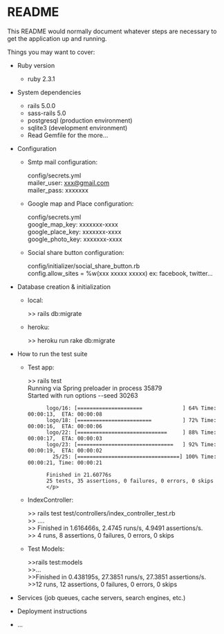 # README

This README would normally document whatever steps are necessary to get the
application up and running.

Things you may want to cover:

* Ruby version 
	* ruby 2.3.1

* System dependencies
	* rails 5.0.0
	* sass-rails 5.0
	* postgresql (production environment)
	* sqlite3 (development environment)
	* Read Gemfile for the more...

* Configuration
	* Smtp mail configuration: <p>config/secrets.yml<br>
							  mailer_user: xxx@gmail.com<br>
 							  mailer_pass: xxxxxxx
						</p>
	* Google map and Place configuration: <p>config/secrets.yml<br>
										  google_map_key: xxxxxxx-xxxx<br>
										  google_place_key: xxxxxxx-xxxx<br>
										  google_photo_key: xxxxxxx-xxxx
										  </p>
	* Social share button configuration: <p>config/initializer/social_share_button.rb<br>
										    config.allow_sites = %w(xxx xxxxx xxxxx)
										    ex: facebook, twitter...
										  </p>

* Database creation & initialization
	* local: <p>>> rails db:migrate</p>
	* heroku: <p>>> heroku run rake db:migrate</p>

* How to run the test suite<br>
	* Test app: <p>>> rails test<br>
				Running via Spring preloader in process 35879<br>
				Started with run options --seed 30263<br>

				logo/16: [=====================             ] 64% Time: 00:00:13,  ETA: 00:00:08
				logo/18: [========================          ] 72% Time: 00:00:16,  ETA: 00:00:06
				logo/22: [=============================     ] 88% Time: 00:00:17,  ETA: 00:00:03
				logo/23: [===============================   ] 92% Time: 00:00:19,  ETA: 00:00:02
				  25/25: [=================================] 100% Time: 00:00:21, Time: 00:00:21

				Finished in 21.60776s
				25 tests, 35 assertions, 0 failures, 0 errors, 0 skips
				</p>
	* IndexController: <p>>> rails test test/controllers/index_controller_test.rb<br>
					 >> ....<br>
					 >> Finished in 1.616466s, 2.4745 runs/s, 4.9491 assertions/s.<br>
					 >>	4 runs, 8 assertions, 0 failures, 0 errors, 0 skips<br></p>
	* Test Models: <p>>>rails test:models <br>
					>>...<br>
					>>Finished in 0.438195s, 27.3851 runs/s, 27.3851 assertions/s.<br>
					>>12 runs, 12 assertions, 0 failures, 0 errors, 0 skips<br>
					</p>

* Services (job queues, cache servers, search engines, etc.)

* Deployment instructions

* ...
